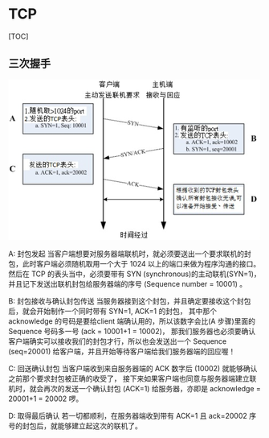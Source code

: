 # TCP

[TOC]

## 三次握手
![](images/tcp/1.png)



A: 封包发起 当客户端想要对服务器端联机时，就必须要送出一个要求联机的封包，此时客户端必须随机取用一个大于 1024 以上的端口来做为程序沟通的接口。然后在 TCP 的表头当中，必须要带有 SYN (synchronous)的主动联机(SYN=1)，并且记下发送出联机封包给服务器端的序号 (Sequence number = 10001) 。

B: 封包接收与确认封包传送 当服务器接到这个封包，并且确定要接收这个封包后，就会开始制作一个同时带有 SYN=1, ACK=1 的封包， 其中那个 acknowledge 的号码是要给client 端确认用的，所以该数字会比(A 步骤)里面的 Sequence 号码多一号 (ack = 10001+1 = 10002)， 那我们服务器也必须要确认客户端确实可以接收我们的封包才行，所以也会发送出一个 Sequence (seq=20001) 给客户端，并且开始等待客户端给我们服务器端的回应喔！

C: 回送确认封包 当客户端收到来自服务器端的 ACK 数字后 (10002) 就能够确认之前那个要求封包被正确的收受了， 接下来如果客户端也同意与服务器端建立联机时，就会再次的发送一个确认封包 (ACK=1) 给服务器，亦即是 acknowledge = 20001+1 = 20002 啰。

D: 取得最后确认 若一切都顺利，在服务器端收到带有 ACK=1 且 ack=20002 序号的封包后，就能够建立起这次的联机了。


